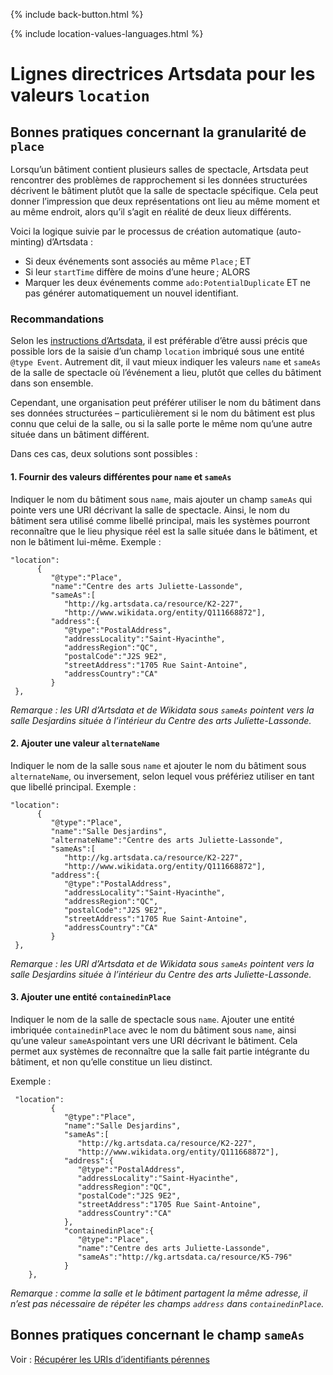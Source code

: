 <p>{% include back-button.html %}</p>
{% include location-values-languages.html %}

# Lignes directrices Artsdata pour les valeurs `location`

## Bonnes pratiques concernant la granularité de `place`

Lorsqu’un bâtiment contient plusieurs salles de spectacle, Artsdata peut rencontrer des problèmes de rapprochement si les données structurées décrivent le bâtiment plutôt que la salle de spectacle spécifique. Cela peut donner l’impression que deux représentations ont lieu au même moment et au même endroit, alors qu’il s’agit en réalité de deux lieux différents.

Voici la logique suivie par le processus de création automatique (auto-minting) d’Artsdata :
* Si deux événements sont associés au même `Place` ; ET
* Si leur `startTime` diffère de moins d’une heure ; ALORS
* Marquer les deux événements comme `ado:PotentialDuplicate` ET ne pas générer automatiquement un nouvel identifiant.

### Recommandations

Selon les [instructions d’Artsdata](https://docs.google.com/spreadsheets/d/1zGMVtrMO6Ja82jblir2AUjzSYAciCXBwoNzi-pomGok/edit?gid=0#gid=0), il est préférable d’être aussi précis que possible lors de la saisie d’un champ `location` imbriqué sous une entité `@type Event`. Autrement dit, il vaut mieux indiquer les valeurs `name` et `sameAs` de la salle de spectacle où l’événement a lieu, plutôt que celles du bâtiment dans son ensemble. 

Cependant, une organisation peut préférer utiliser le nom du bâtiment dans ses données structurées – particulièrement si le nom du bâtiment est plus connu que celui de la salle, ou si la salle porte le même nom qu’une autre située dans un bâtiment différent.

Dans ces cas, deux solutions sont possibles :

#### 1. Fournir des valeurs différentes pour `name` et `sameAs`

Indiquer le nom du bâtiment sous `name`, mais ajouter un champ `sameAs` qui pointe vers une URI décrivant la salle de spectacle. Ainsi, le nom du bâtiment sera utilisé comme libellé principal, mais les systèmes pourront reconnaître que le lieu physique réel est la salle située dans le bâtiment, et non le bâtiment lui-même.
   Exemple :
   ```
"location":
         {
            "@type":"Place",
            "name":"Centre des arts Juliette-Lassonde",
            "sameAs":[
               "http://kg.artsdata.ca/resource/K2-227",
               "http://www.wikidata.org/entity/Q111668872"],
            "address":{
               "@type":"PostalAddress",
               "addressLocality":"Saint-Hyacinthe",
               "addressRegion":"QC",
               "postalCode":"J2S 9E2",
               "streetAddress":"1705 Rue Saint-Antoine",
               "addressCountry":"CA"
            }
    },
```
*Remarque : les URI d’Artsdata et de Wikidata sous `sameAs` pointent vers la salle Desjardins située à l’intérieur du Centre des arts Juliette-Lassonde.*

#### 2. Ajouter une valeur `alternateName`

Indiquer le nom de la salle sous `name` et ajouter le nom du bâtiment sous `alternateName`, ou inversement, selon lequel vous préfériez utiliser en tant que libellé principal.
   Exemple :
   ```
"location":
         {
            "@type":"Place",
            "name":"Salle Desjardins",
            "alternateName":"Centre des arts Juliette-Lassonde",
            "sameAs":[
               "http://kg.artsdata.ca/resource/K2-227",
               "http://www.wikidata.org/entity/Q111668872"],
            "address":{
               "@type":"PostalAddress",
               "addressLocality":"Saint-Hyacinthe",
               "addressRegion":"QC",
               "postalCode":"J2S 9E2",
               "streetAddress":"1705 Rue Saint-Antoine",
               "addressCountry":"CA"
            }
    },
```
*Remarque : les URI d’Artsdata et de Wikidata sous `sameAs` pointent vers la salle Desjardins située à l’intérieur du Centre des arts Juliette-Lassonde.*

#### 3. Ajouter une entité `containedinPlace`

Indiquer le nom de la salle de spectacle sous `name`. Ajouter une entité imbriquée `containedinPlace` avec le nom du bâtiment sous `name`, ainsi qu’une valeur `sameAs`pointant vers une URI décrivant le bâtiment. Cela permet aux systèmes de reconnaître que la salle fait partie intégrante du bâtiment, et non qu’elle constitue un lieu distinct. 

Exemple :
```
 "location":
         {
            "@type":"Place",
            "name":"Salle Desjardins",
            "sameAs":[
               "http://kg.artsdata.ca/resource/K2-227",
               "http://www.wikidata.org/entity/Q111668872"],
            "address":{
               "@type":"PostalAddress",
               "addressLocality":"Saint-Hyacinthe",
               "addressRegion":"QC",
               "postalCode":"J2S 9E2",
               "streetAddress":"1705 Rue Saint-Antoine",
               "addressCountry":"CA"
            },
            "containedinPlace":{
               "@type":"Place",
               "name":"Centre des arts Juliette-Lassonde",
               "sameAs":"http://kg.artsdata.ca/resource/K5-796"
            }
    },
```
*Remarque : comme la salle et le bâtiment partagent la même adresse, il n’est pas nécessaire de répéter les champs `address` dans `containedinPlace`.*


## Bonnes pratiques concernant le champ `sameAs`

Voir : [Récupérer les URIs d’identifiants pérennes](..identifier-recommendations.html#how-to-retrieve-persistent-identifiers-uris)
